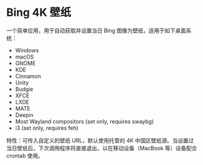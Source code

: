 # Bing 4K 壁纸

一个简单应用，用于自动获取并设置当日 Bing 图像为壁纸，适用于如下桌面系统：

- Windows
- macOS
- GNOME
- KDE
- Cinnamon
- Unity
- Budgie
- XFCE
- LXDE
- MATE
- Deepin
- Most Wayland compositors (set only, requires swaybg)
- i3 (set only, requires feh)

特性：可传入自定义的壁纸 URL，默认使用托管的 4K 中国区壁纸源。当设置过当日壁纸后，下次调用程序将直接退出，以在移动设备（MacBook 等）设备配合 crontab 使用。